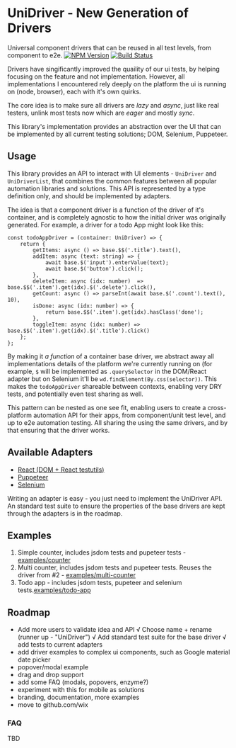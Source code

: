 # UniDriver - New Generation of Drivers

Universal component drivers that can be reused in all test levels, from component to e2e.
[![NPM Version](https://img.shields.io/npm/v/unidriver.svg?style=flat)](https://www.npmjs.com/package/unidriver)
[![Build Status](https://travis-ci.org/wix-incubator/unidriver.svg?branch=master)](https://travis-ci.org/wix-incubator/unidriver)


Drivers have singificantly improved the quaility of our ui tests, by helping focusing on the feature and not implementation.
However, all implementations I encountered rely deeply on the platform the ui is running on (node, browser), each with it's own quirks.

The core idea is to make sure all drivers are *lazy* and *async*, just like real testers, unlink most tests now which are *eager* and mostly *sync*.

This library's implementation provides an abstraction over the UI that can be implemented by all current testing solutions; DOM, Selenium, Puppeteer.


## Usage
This library provides an API to interact with UI elements - `UniDriver` and `UniDriverList`, that combines the common features between all popular automation libraries and solutions. This API is represented by a type definition only, and should be implemented by adapters.

The idea is that a component driver is a function of the driver of it's container, and is completely agnostic to how the initial driver was originally generated. 
For example, a driver for a todo App might look like this:

```
const todoAppDriver = (container: UniDriver) => {
	return {
		getItems: async () => base.$$('.title').text(),
		addItem: async (text: string) => {
			await base.$('input').enterValue(text);
			await base.$('button').click();
		},
		deleteItem: async (idx: number)  => base.$$('.item').get(idx).$('.delete').click(),
		getCount: async () => parseInt(await base.$('.count').text(), 10),
		isDone: async (idx: number) => {
			return base.$$('.item').get(idx).hasClass('done');
		},
		toggleItem: async (idx: number) => base.$$('.item').get(idx).$('.title').click()
	};
};
```
By making it *a function* of a container base driver, we abstract away all implementations details of the platform we're currently running on (for example, `$` will be implemented as `.querySelector` in the DOM/React adapter but on Selenium it'll be `wd.findElement(By.css(selector))`. This makes the `todoAppDriver` shareable between contexts, enabling very DRY tests, and potentially even test sharing as well.

This pattern can be nested as one see fit, enabling users to create a cross-platform automation API for their apps, from component/unit test level, and up to e2e automation testing. All sharing the using the same drivers, and by that ensuring that the driver works.

## Available Adapters

- [React (DOM + React testutils)](lib/react)
- [Puppeteer](lib/puppeteer)
- [Selenium](lib/selenium)

Writing an adapter is easy - you just need to implement the UniDriver API.
An standard test suite to ensure the properties of the base drivers are kept through the adapters is in the roadmap.

## Examples
1. Simple counter, includes jsdom tests and pupeteer tests - [examples/counter](examples/counter)
2. Multi counter, includes jsdom tests and pupeteer tests. Reuses the driver from #2 - [examples/multi-counter](examples/multi-counter)
3. Todo app - includes jsdom tests, pupeteer and selenium tests.[examples/todo-app](examples/todo-app)

## Roadmap
- Add more users to validate idea and API
√ Choose name + rename (runner up - "UniDriver")
√ Add standard test suite for the base driver
√ add tests to current adapters
- add driver examples to complex ui components, such as Google material date picker
- popover/modal example
- drag and drop support
- add some FAQ (modals, popovers, enzyme?)
- experiment with this for mobile as solutions
- branding, documentation, more examples
- move to github.com/wix


### FAQ
TBD






